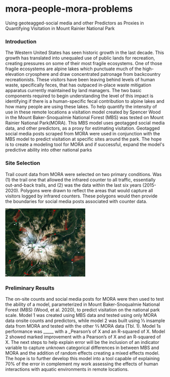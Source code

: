 # mora-people-mora-problems
Using geoteagged-social media and other Predictors as Proxies in Quantifying Visitation in Mount Rainier National Park 

### Introduction

The Western United States has seen historic growth in the last decade. This growth has translated into unequaled use of public lands for recreation, creating pressures on some of their most fragile ecosystems. One of those fragile ecosystems are alpine lakes which punctuate much of the high-elevation cryosphere and draw concentrated patronage from backcountry recreationists. These visitors have been leaving behind levels of human waste, specifically feces, that has outpaced in-place waste mitigation apparatus currently maintained by land managers. The two basic components required to begin understanding the level of this impact is identifying if there is a human-specific fecal contribution to alpine lakes and how many people are using these lakes. To help quantify the intensity of use in these remote locations a visitation model created by Spencer Wood in the Mount Baker-Snoqualmie National Forest (MBS) was tested on Mount Rainier National Park(MORA). This MBS model uses geotagged social media data, and other predictors, as a proxy for estimating visitation. Geotagged social media posts scraped from MORA were used in conjunction with the MBS model to predict visitation at specific sites around the park. The hope is to create a modeling tool for MORA and if successful, expand the model's predictive ability into other national parks

### Site Selection

Trail count data from MORA were selected on two primary conditions. Was (1) the trail one that allowed the infrared counter to all traffic, essentially out-and-back trails, and (2) was the data within the last six years (2015-2020). Polygons were drawn to reflect the areas that would capture all visitors logged by infrared counters. These polygons would then provide the boundaries for social media posts associated with counter data.

<img src="docs/sites.png" width=50% height=50%>

### Preliminary Results

The on-site counts and social media posts for MORA were then used to test the ability of a model, parameterized in Mount Baker-Snoqualmie National Forest (MBS) (Wood, et al. 2020), to predict visitation on the national park scale. Model 1 was created using MBS data and tested using only MORA data onsite counts and predictors, while model 2 was built using ⅓ insample data from MORA and tested with the other ⅔ MORA data (Tbl. 1). Model 1s performance was _____ with a _Pearson’s of X and an R-squared of X. Model 2 showed marked improvement with a Pearson’s of X and an R-squared of X. The next steps to help explain error will be the inclusion of an indicator variable to capture unknown categorical differences in between MBS and MORA and the addition of random effects creating a mixed effects model. The hope is to further develop this model into a tool capable of explaining 70% of the error in complement my work assessing the effects of human interactions with aquatic environments in remote locations.


